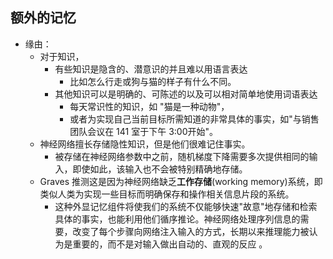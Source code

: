 


## 额外的记忆

- 缘由：
  - 对于知识，
    - 有些知识是隐含的、潜意识的并且难以用语言表达
      - 比如怎么行走或狗与猫的样子有什么不同。
    - 其他知识可以是明确的、可陈述的以及可以相对简单地使用词语表达
      - 每天常识性的知识，如 "猫是一种动物"，
      - 或者为实现自己当前目标所需知道的非常具体的事实，如"与销售团队会议在 141 室于下午 3:00开始"。
  - 神经网络擅长存储隐性知识，但是他们很难记住事实。
    - 被存储在神经网络参数中之前，随机梯度下降需要多次提供相同的输入，即使如此，该输入也不会被特别精确地存储。
  - Graves 推测这是因为神经网络缺乏**工作存储**(working memory)系统，即类似人类为实现一些目标而明确保存和操作相关信息片段的系统。
    - 这种外显记忆组件将使我们的系统不仅能够快速"故意"地存储和检索具体的事实，也能利用他们循序推论。神经网络处理序列信息的需要，改变了每个步骤向网络注入输入的方式，长期以来推理能力被认为是重要的，而不是对输入做出自动的、直观的反应 。
